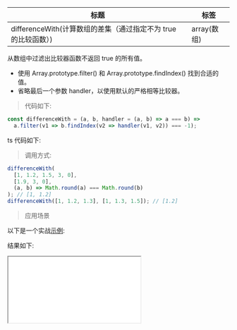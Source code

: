 | 标题                                                           | 标签        |
| -------------------------------------------------------------- | ----------- |
| differenceWith(计算数组的差集（通过指定不为 true 的比较函数）) | array(数组) |

从数组中过滤出比较器函数不返回 true 的所有值。

- 使用 Array.prototype.filter() 和 Array.prototype.findIndex() 找到合适的值。
- 省略最后一个参数 handler，以使用默认的严格相等比较器。

> 代码如下:

```js
const differenceWith = (a, b, handler = (a, b) => a === b) =>
  a.filter(v1 => b.findIndex(v2 => handler(v1, v2)) === -1);
```

ts 代码如下:

<div class="code-editor" data-url="codes/javascript/ts/difference-with.ts" data-language="typescript"></div>

> 调用方式:

```js
differenceWith(
  [1, 1.2, 1.5, 3, 0],
  [1.9, 3, 0],
  (a, b) => Math.round(a) === Math.round(b)
); // [1, 1.2]
differenceWith([1, 1.2, 1.3], [1, 1.3, 1.5]); // [1.2]
```

> 应用场景

以下是一个实战<a href="codes/javascript/html/difference-with.html" target="_blank" rel="noopener noreferrer">示例</a>:

<div class="code-editor" data-url="codes/javascript/html/difference-with.html" data-language="html"></div>

结果如下:

<iframe src="codes/javascript/html/difference-with.html"></iframe>
